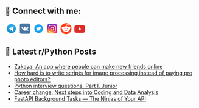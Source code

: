 ## 🔎 Connect with me:
[<img src="https://github.com/bullbesh/bullbesh/blob/main/images/Telegram.png" width="32" height="32" />](https://t.me/bullbesh)
[<img src="https://github.com/bullbesh/bullbesh/blob/main/images/VK.png" width="32" height="32" />](https://vk.com/bullbesh)
[<img src="https://github.com/bullbesh/bullbesh/blob/main/images/Twitter.png" width="32" height="32" />](https://twitter.com/bullbesh1)
[<img src="https://github.com/bullbesh/bullbesh/blob/main/images/Instagram.png" width="32" height="32" />](https://www.instagram.com/bullbesh)
[<img src="https://github.com/bullbesh/bullbesh/blob/main/images/Reddit.png" width="32" height="32" />](https://www.reddit.com/user/bullbesh)
[<img src="https://github.com/bullbesh/bullbesh/blob/main/images/YouTube.png" width="32" height="32" />](https://www.youtube.com/channel/UCtfjRs6uzgq5mfm8S06WTcg)

## 📕 Latest r/Python Posts
<!-- BLOG-POST-LIST:START -->
- [Zakaya: An app where people can make new friends online](https://www.reddit.com/r/Python/comments/16qgckq/zakaya_an_app_where_people_can_make_new_friends/)
- [How hard is to write scripts for image processing instead of paying pro photo editors?](https://www.reddit.com/r/Python/comments/16qdz8j/how_hard_is_to_write_scripts_for_image_processing/)
- [Python interview questions. Part I. Junior](https://www.reddit.com/r/Python/comments/16qd35i/python_interview_questions_part_i_junior/)
- [Career change: Next steps into Coding and Data Analysis](https://www.reddit.com/r/Python/comments/16qauuq/career_change_next_steps_into_coding_and_data/)
- [FastAPI Background Tasks — The Ninjas of Your API](https://www.reddit.com/r/Python/comments/16q89p6/fastapi_background_tasks_the_ninjas_of_your_api/)
<!-- BLOG-POST-LIST:END -->
